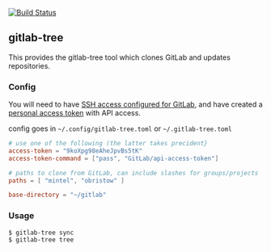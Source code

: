 [![Build Status](https://travis-ci.org/Code0x58/gitlab-tree.svg?branch=master)](https://travis-ci.org/Code0x58/gitlab-tree)

## gitlab-tree
This provides the gitlab-tree tool which clones GitLab and updates repositories.

### Config
You will need to have [SSH access configured for GitLab](https://docs.gitlab.com/ee/ssh/), and
have created a [personal access token](https://docs.gitlab.com/ee/api/#personal-access-tokens)
with API access.


config goes in `~/.config/gitlab-tree.toml` or `~/.gitlab-tree.toml`
```toml
# use one of the following (the latter takes precident}
access-token = "9koXpg98eAheJpvBs5tK"
access-token-command = ["pass", "GitLab/api-access-token"]

# paths to clone from GitLab, can include slashes for groups/projects
paths = [ "mintel", "obristow" ]

base-directory = "~/gitlab"
```

### Usage
```
$ gitlab-tree sync
$ gitlab-tree tree
```
